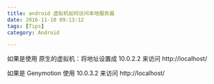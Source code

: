 ```yaml
---
title: android 虚拟机如何访问本地服务器
date: 2016-11-10 09:13:12
tags: [Tips]
category: Android

---
```



如果是使用 原生的虚拟机：将地址设置成 10.0.2.2 来访问 http://localhost/

如果是 Genymotion 使用 10.0.3.2 来访问 http://localhost/
